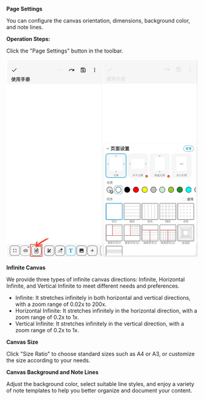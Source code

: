 **Page Settings**

You can configure the canvas orientation, dimensions, background color, and note lines.

**Operation Steps:**

Click the "Page Settings" button in the toolbar.

![Page Settings](imgs/page_settings.png)

**Infinite Canvas**

We provide three types of infinite canvas directions: Infinite, Horizontal Infinite, and Vertical Infinite to meet different needs and preferences.

- Infinite: It stretches infinitely in both horizontal and vertical directions, with a zoom range of 0.02x to 200x.
- Horizontal Infinite: It stretches infinitely in the horizontal direction, with a zoom range of 0.2x to 1x.
- Vertical Infinite: It stretches infinitely in the vertical direction, with a zoom range of 0.2x to 1x.

**Canvas Size**

Click "Size Ratio" to choose standard sizes such as A4 or A3, or customize the size according to your needs.

**Canvas Background and Note Lines**

Adjust the background color, select suitable line styles, and enjoy a variety of note templates to help you better organize and document your content.